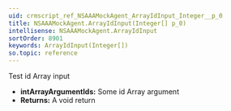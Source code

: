 ```yaml
---
uid: crmscript_ref_NSAAAMockAgent_ArrayIdInput_Integer__p_0
title: NSAAAMockAgent.ArrayIdInput(Integer[] p_0)
intellisense: NSAAAMockAgent.ArrayIdInput
sortOrder: 8901
keywords: ArrayIdInput(Integer[])
so.topic: reference
---
```



Test id Array input



* **intArrayArgumentIds:** Some id Array argument
* **Returns:** A void return


